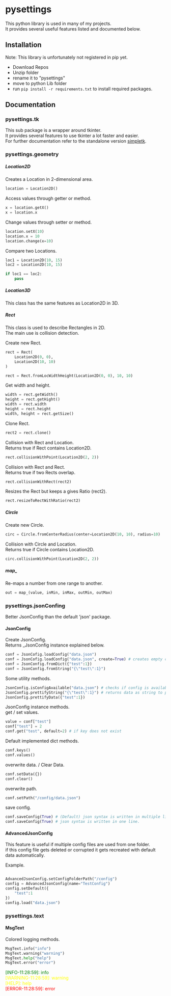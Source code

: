 # pysettings 
This python library is used in many of my projects. \
It provides several useful features listed and documented below.

## Installation
Note: This library is unfortunately not registered in pip yet.

* Download Repos
* Unzip folder
* rename it to "pysettings"
* move to python Lib folder 
* run ``pip install -r requirements.txt`` to install required packages.


## Documentation
### pysettings.tk
This sub package is a wrapper around tkinter. \
It provides several features to use tkinter a lot faster and easier. \
For further documentation refer to the standalone version [simpletk](https://github.com/LOL-Hunter/tksimple).

### pysettings.geometry
##### Location2D
Creates a Location in 2-dimensional area.
```python
location = Location2D()
```
Access values through getter or method.
```python
x = location.getX()
x = location.x
```
Change values through setter or method.
```python
location.setX(10)
location.x = 10
location.change(x=10)
```
Compare two Locations.
```python
loc1 = Location2D(10, 15)
loc2 = Location2D(10, 15)

if loc1 == loc2:
    pass
```
##### Location3D
This class has the same features as Location2D in 3D.
##### Rect
This class is used to describe Rectangles in 2D. \
The main use is collision detection.

Create new Rect.
```python
rect = Rect(
    Location2D(0, 0),
    Location2D(10, 10)
)

rect = Rect.fromLocWidthHeight(Location2D(0, 0), 10, 10)
```
Get width and height.  
```python
width = rect.getWidth()
height = rect.getHight()
width = rect.width
height = rect.height
width, height = rect.getSize()
```
Clone Rect.
```python
rect2 = rect.clone()
```
Collision with Rect and Location. \
Returns true if Rect contains Location2D.  
```python
rect.collisionWithPoint(Location2D(2, 2))
```
Collision with Rect and Rect. \
Returns true if two Rects overlap.  
```python
rect.collisionWithRect(rect2)
```
Resizes the Rect but keeps a gives Ratio (rect2).  
```python
rect.resizeToRectWithRatio(rect2)
```
##### Circle
Create new Circle. 
```python
circ = Circle.fromCenterRadius(center=Location2D(10, 10), radius=10)
```
Collision with Circle and Location. \
Returns true if Circle contains Location2D.  
```python
circ.collisionWithPoint(Location2D(2, 2))
```
##### map_
Re-maps a number from one range to another.
```python
out = map_(value, inMin, inMax, outMin, outMax)
```

### pysettings.jsonConfing
Better JsonConfig than the default 'json' package.
#### JsonConfig
Create JsonConfig. \
Returns _JsonConfig instance explained below.
```python
conf = JsonCofig.loadConfig("data.json")
conf = JsonCofig.loadConfig("data.json", create=True) # creates empty config if it doesnt exist
conf = JsonConfig.fromDict({"test":1})
conf = JsonConfig.fromString("{\"test\":1}")
```
Some utility methods.  
```python
JsonConfig.isConfigAvailable("data.json") # checks if config is available
JsonConfig.prettifyString("{\"test\":1}") # returns data as string to print out.
JsonConfig.prettifyData({"test":1})
```
JsonConfig instance methods. \
get / set values.
```python
value = conf["test"]
conf["test"] = 2
conf.get("test", default=2) # if key does not exist
```
Default implemented dict methods.
```python
conf.keys()
conf.values()
```
overwrite data. / Clear Data.
```python
conf.setData({})
conf.clear()
```
overwrite path.
```python
conf.setPath("/config/data.json")
```
save config.
```python
conf.saveConfig(True) # (Default) json syntax is written in multiple lines.
conf.saveConfig(True) # json syntax is written in one line.
```
#### AdvancedJsonConfig
This feature is useful if multiple config files are used from one folder. \
if this config file gets deleted or corrupted it gets recreated with default data automatically.

Example.
```python

AdvancedJsonConfig.setConfigFolderPath("/config")
config = AdvancedJsonConfig(name="TestConfig")
config.setDefault({
    "test":1
})
config.load("data.json")
```

### pysettings.text
#### MsgText
Colored logging methods.
```python
MsgText.info("info")
MsgText.warning("warning")
MsgText.help("help")
MsgText.error("error")
```
<span style="color:green">[INFO-11:28:59]: info</span> \
<span style="color:yellow">[WARNING-11:28:59]: warning</span> \
<span style="color:yellow">[HELP]: help</span> \
<span style="color:red">[ERROR-11:28:59]: error</span>
